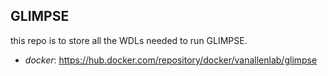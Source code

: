 ## GLIMPSE
this repo is to store all the WDLs needed to run GLIMPSE.
- *docker*: https://hub.docker.com/repository/docker/vanallenlab/glimpse
